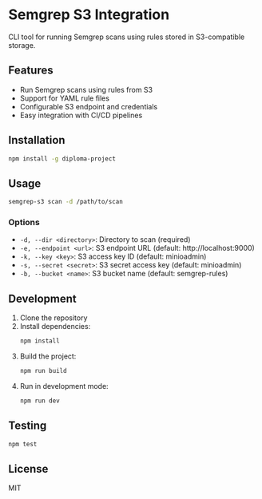 # Semgrep S3 Integration

CLI tool for running Semgrep scans using rules stored in S3-compatible storage.

## Features

- Run Semgrep scans using rules from S3
- Support for YAML rule files
- Configurable S3 endpoint and credentials
- Easy integration with CI/CD pipelines

## Installation

```bash
npm install -g diploma-project
```

## Usage

```bash
semgrep-s3 scan -d /path/to/scan
```

### Options

- `-d, --dir <directory>`: Directory to scan (required)
- `-e, --endpoint <url>`: S3 endpoint URL (default: http://localhost:9000)
- `-k, --key <key>`: S3 access key ID (default: minioadmin)
- `-s, --secret <secret>`: S3 secret access key (default: minioadmin)
- `-b, --bucket <name>`: S3 bucket name (default: semgrep-rules)

## Development

1. Clone the repository
2. Install dependencies:
   ```bash
   npm install
   ```
3. Build the project:
   ```bash
   npm run build
   ```
4. Run in development mode:
   ```bash
   npm run dev
   ```

## Testing

```bash
npm test
```

## License

MIT 